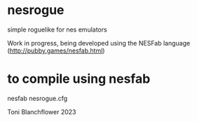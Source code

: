 # nesrogue
simple roguelike for nes emulators

Work in progress, being developed using the NESFab language (http://pubby.games/nesfab.html)

# to compile using nesfab

nesfab nesrogue.cfg

Toni Blanchflower 2023